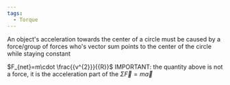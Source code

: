 ```yaml
---
tags:
  - Torque
---
```

An object's acceleration towards the center of a circle must be caused by a force/group of forces who's vector sum points to the center of the circle while staying constant

$F_{net}=m\cdot \frac{{v^{2}}}{{R}}$
IMPORTANT: the quantity above is not a force, it is the acceleration part of the $\Sigma{\vec{F}}=m\vec{a}$




